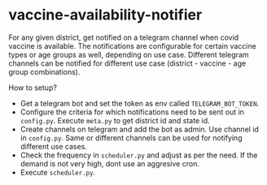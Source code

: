 # vaccine-availability-notifier

For any given district, get notified on a telegram channel when covid vaccine is available. The notifications are configurable for certain vaccine types or age groups as well, depending on use case. Different telegram channels can be notified for different use case (district - vaccine - age group combinations).

How to setup?
* Get a telegram bot and set the token as env called `TELEGRAM_BOT_TOKEN`.
* Configure the criteria for which notifications need to be sent out in `config.py`. Execute `meta.py` to get district id and state id.
* Create channels on telegram and add the bot as admin. Use channel id in `config.py`. Same or different channels can be used for notifying different use cases.
* Check the frequency in `scheduler.py` and adjust as per the need. If the demand is not very high, dont use an aggresive cron.
* Execute `scheduler.py`.
